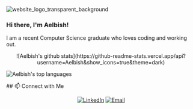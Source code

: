 ![website_logo_transparent_background](https://user-images.githubusercontent.com/49761123/127601268-c075cc91-3f01-4de0-9f4c-64563ecec4e5.png)

### Hi there, I'm Aelbish!
I am a recent Computer Science graduate who loves coding and working out.<br>
<p align="center">
![Aelbish's github stats](https://github-readme-stats.vercel.app/api?username=Aelbish&show_icons=true&theme=dark)

![Aelbish's top languages](https://github-readme-stats.vercel.app/api/top-langs/?username=Aelbish&show_icons=true&theme=dark)
</p>
## 📫 Connect with Me
<p align="center">
<!-- <a href="https://www.adityavsingh.com/"><img alt="Website" src="https://img.shields.io/badge/Website-www.adityavsingh.com-blue?style=flat-square&logo=google-chrome"></a> -->
<a href="https://www.linkedin.com/in/aelbish/"><img alt="LinkedIn" src="https://img.shields.io/badge/LinkedIn-Aelbish%20Shrestha-blue?style=flat-square&logo=linkedin"></a>
<a href="mailto:aelbish@gmail.com"><img alt="Email" src="https://img.shields.io/badge/Email-aelbish@gmail.com-blue?style=flat-square&logo=gmail"></a>
</p>
